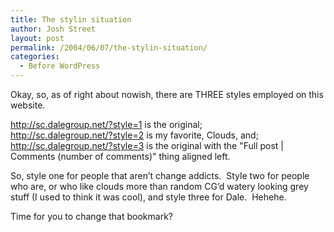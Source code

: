```yaml
---
title: The stylin situation
author: Josh Street
layout: post
permalink: /2004/06/07/the-stylin-situation/
categories:
  - Before WordPress
---
```

Okay, so, as of right about nowish, there are THREE styles employed on this website.

<http://sc.dalegroup.net/?style=1> is the original;  
<http://sc.dalegroup.net/?style=2> is my favorite, Clouds, and;  
<http://sc.dalegroup.net/?style=3> is the original with the "Full post | Comments (number of comments)" thing aligned left.

So, style one for people that aren&#8217;t change addicts.&nbsp; Style two for people who are, or who like clouds more than random CG&#8217;d watery looking grey stuff (I used to think it was cool), and style three for Dale.&nbsp; Hehehe.

Time for you to change that bookmark?
